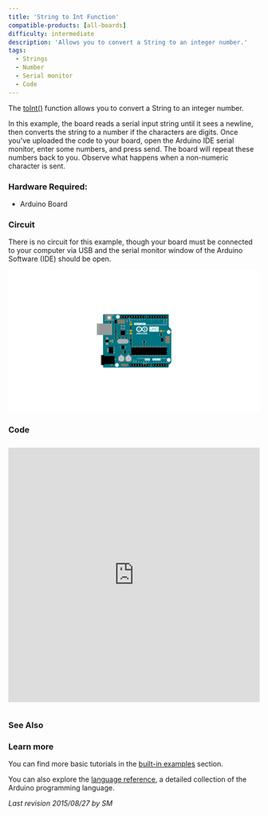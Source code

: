 ```yaml
---
title: 'String to Int Function'
compatible-products: [all-boards]
difficulty: intermediate
description: 'Allows you to convert a String to an integer number.'
tags: 
  - Strings
  - Number
  - Serial monitor
  - Code
---
```


The [toInt()](https://www.arduino.cc/en/Reference/StringToInt) function allows you to convert a String to an integer number.

In this example, the board reads a serial input string until it sees a newline, then converts the string to a number if the characters are digits. Once you've uploaded the code to your board, open the Arduino IDE serial monitor, enter some numbers, and press send. The board will repeat these numbers back to you. Observe what happens when a non-numeric character is sent.

### Hardware Required:

- Arduino Board

### Circuit

There is no circuit for this example, though your board must be connected to your computer via USB and the serial monitor window of the Arduino Software (IDE) should be open.

![](assets/circuit.png)


### Code

<iframe src='https://create.arduino.cc/example/builtin/08.Strings%5CStringToInt/StringToInt/preview?embed&snippet' style='height:510px;width:100%;margin:10px 0' frameborder='0'></iframe>

### See Also

### Learn more

You can find more basic tutorials in the [built-in examples](/built-in-examples) section.

You can also explore the [language reference](https://www.arduino.cc/reference/en/), a detailed collection of the Arduino programming language.

*Last revision 2015/08/27 by SM*